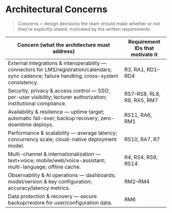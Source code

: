 # Architectural Concerns

> Concerns = design decisions the team should make whether or not they’re explicitly stated, motivated by the written requirements

| Concern (what the architecture must address) | Requirement IDs that motivate it |
|---|---|
| External integrations & interoperability — connectors for LMS/registration/calendars; sync cadence; failure handling; cross-system consistency. | R3, RA1, RD1–RD4 |
| Security, privacy & access control — SSO; per-user visibility; lecturer authorization; institutional compliance. | RS7–RS8, RL8, R8, RA5, RM7 |
| Availability & resilience — uptime target; automatic fail-over; backup recovery; zero-downtime deploys. | RS11, RA6, RM1 |
| Performance & scalability — average latency; concurrency scale; cloud-native deployment model. | RS10, RA7, R7 |
| Multi-channel & internationalization — text+voice; mobile/web/voice-assistant; multi-language; offline cache. | R4, RS4, RS9, RS14 |
| Observability & AI operations — dashboards; model/version & key configuration; accuracy/latency metrics. | RM2–RM4 |
| Data protection & recovery — secure backup/restore for user/configuration data. | RM6 |
